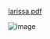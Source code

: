 [larissa.pdf](https://github.com/ogacarvalho/larissarosada/files/13848852/larissa.pdf)


![image](https://github.com/ogacarvalho/larissarosada/assets/80264098/da66537d-f715-4994-bc1a-7adde86544f8)
